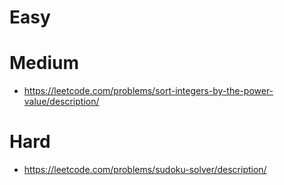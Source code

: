 # Easy

# Medium

- https://leetcode.com/problems/sort-integers-by-the-power-value/description/

# Hard

- https://leetcode.com/problems/sudoku-solver/description/
